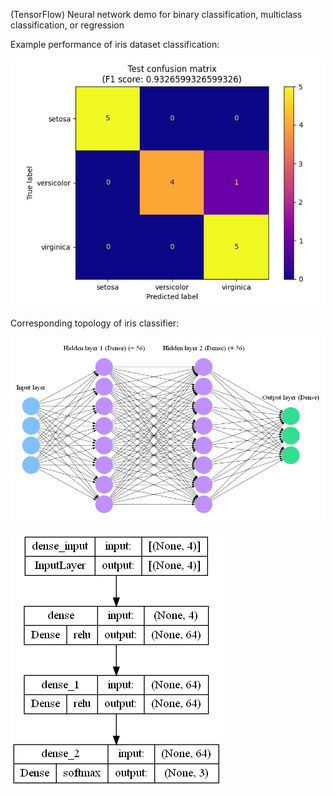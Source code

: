(TensorFlow) Neural network demo for binary classification, multiclass classification, or regression

Example performance of iris dataset classification:

![](iris_confusion_matrix.png)

Corresponding topology of iris classifier:

![](iris_topology.png)

![](iris_model.png)
